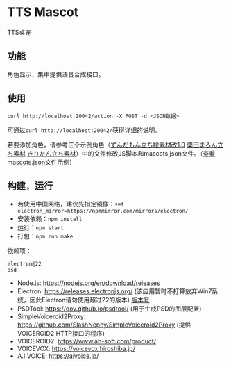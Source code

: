 # TTS Mascot
TTS桌宠

## 功能
角色显示，集中提供语音合成接口。

## 使用
`curl http://localhost:20042/action -X POST -d <JSON数据>`

可通过`curl http://localhost:20042/`获得详细的说明。

若要添加角色，请参考三个示例角色（[ずんだもん立ち絵素材改1.0](ずんだもん立ち絵素材改1.0) [栗田まろん立ち素材](栗田まろん立ち素材) [きりたん立ち素材](きりたん立ち素材)）中的文件修改JS脚本和mascots.json文件。（[查看mascots.json文件示例](examples.md)）
## 构建，运行
* 若使用中国网络，建议先指定镜像：`set electron_mirror=https://npmmirror.com/mirrors/electron/`
* 安装依赖：`npm install`
* 运行：`npm start`
* 打包：`npm run make`

依赖项：
```
electron@22
psd
```
* Node.js: https://nodejs.org/en/download/releases
* Electron: https://releases.electronjs.org/ (该应用暂时不打算放弃Win7系统，因此Electron请勿使用超过22的版本) [版本号](https://releases.electronjs.org/releases.json)
* PSDTool: https://oov.github.io/psdtool/ (用于生成PSD的图层配置)
* SimpleVoiceroid2Proxy: https://github.com/SlashNephy/SimpleVoiceroid2Proxy (提供VOICEROID2 HTTP接口的程序)
* VOICEROID2: https://www.ah-soft.com/product/
* VOICEVOX: https://voicevox.hiroshiba.jp/
* A.I.VOICE: https://aivoice.jp/
